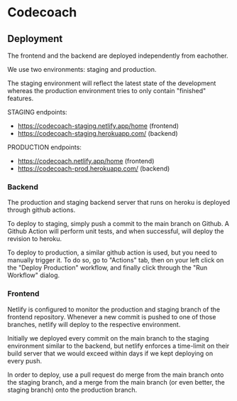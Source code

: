 # Codecoach


## Deployment

The frontend and the backend are deployed independently from eachother.

We use two environments: staging and production. 

The staging environment will reflect the latest state of the development whereas the
production environment tries to only contain "finished" features.

STAGING endpoints:
- https://codecoach-staging.netlify.app/home (frontend)
- https://codecoach-staging.herokuapp.com/ (backend)

PRODUCTION endpoints:
- https://codecoach.netlify.app/home (frontend)
- https://codecoach-prod.herokuapp.com/ (backend)

### Backend

The production and staging backend server that runs on heroku is deployed
through github actions.

To deploy to staging, simply push a commit to the main branch on Github.
A Github Action will perform unit tests, and when successful, will
deploy the revision to heroku.

To deploy to production, a similar github action is used, but you need
to manually trigger it. To do so, go to "Actions" tab, then on your left
click on the "Deploy Production" workflow, and finally click through the
"Run Workflow" dialog.

### Frontend

Netlify is configured to monitor the production and staging branch of the
frontend repository. Whenever a new commit is pushed to one of those branches,
netlify will deploy to the respective environment.

Initially we deployed every commit on the main branch to the staging environment
similar to the backend, but netlify enforces a time-limit on their build server
that we would exceed within days if we kept deploying on every push.

In order to deploy, use a pull request do merge from the main branch onto the
staging branch, and a merge from the main branch (or even better, the staging
branch) onto the production branch.
